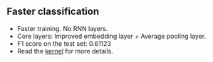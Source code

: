 ## Faster classification
* Faster training. No RNN layers.
* Core layers: Improved embedding layer + Average pooling layer.
* F1 score on the test set: 0.61123
* Read the [kernel](https://www.kaggle.com/xfffrank/fasttextclassification) for more details.

